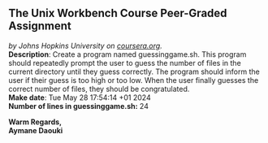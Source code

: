 ## The Unix Workbench Course Peer-Graded Assignment
*by Johns Hopkins University on [coursera.org](https://www.coursera.org/).*
\
**Description**: Create a program named guessinggame.sh. This program should repeatedly prompt the user to guess the number of files in the current directory until they guess correctly. The program should inform the user if their guess is too high or too low. When the user finally guesses the correct number of files, they should be congratulated.
\
**Make date**: 
Tue May 28 17:54:14 +01 2024
\
**Number of lines in guessinggame.sh:** 
24


**Warm Regards,**
\
**Aymane Daouki**
